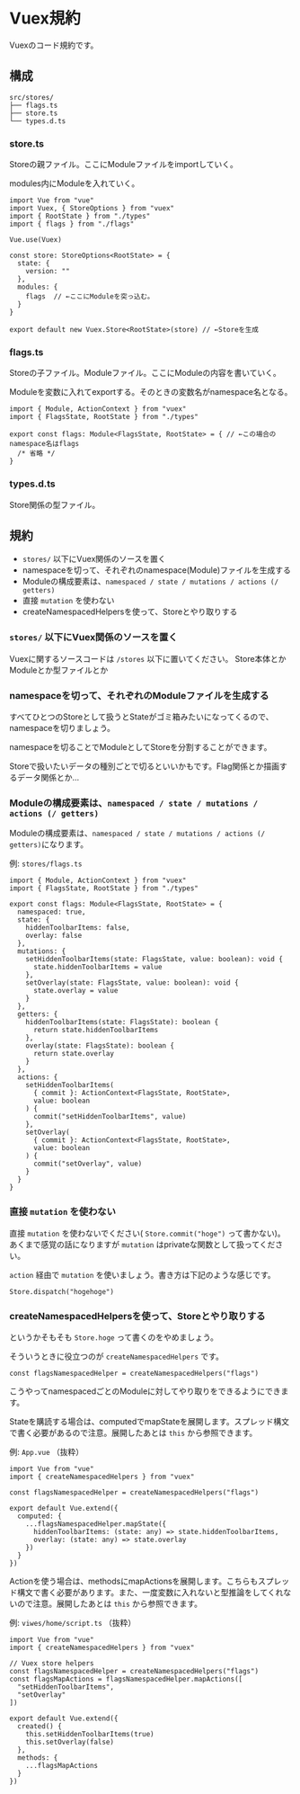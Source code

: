 # Vuex規約

Vuexのコード規約です。

## 構成

```
src/stores/
├── flags.ts
├── store.ts
└── types.d.ts
```

### store.ts

Storeの親ファイル。ここにModuleファイルをimportしていく。

modules内にModuleを入れていく。

```
import Vue from "vue"
import Vuex, { StoreOptions } from "vuex"
import { RootState } from "./types"
import { flags } from "./flags"

Vue.use(Vuex)

const store: StoreOptions<RootState> = {
  state: {
    version: ""
  },
  modules: {
    flags  // ←ここにModuleを突っ込む。
  }
}

export default new Vuex.Store<RootState>(store) // ←Storeを生成
```

### flags.ts

Storeの子ファイル。Moduleファイル。ここにModuleの内容を書いていく。

Moduleを変数に入れてexportする。そのときの変数名がnamespace名となる。

```
import { Module, ActionContext } from "vuex"
import { FlagsState, RootState } from "./types"

export const flags: Module<FlagsState, RootState> = { // ←この場合のnamespace名はflags
  /* 省略 */
}
```

### types.d.ts

Store関係の型ファイル。

## 規約

- `stores/` 以下にVuex関係のソースを置く
- namespaceを切って、それぞれのnamespace(Module)ファイルを生成する
- Moduleの構成要素は、`namespaced / state / mutations / actions (/ getters)`
- 直接 `mutation` を使わない
- createNamespacedHelpersを使って、Storeとやり取りする

### `stores/` 以下にVuex関係のソースを置く

Vuexに関するソースコードは `/stores` 以下に置いてください。
Store本体とかModuleとか型ファイルとか

### namespaceを切って、それぞれのModuleファイルを生成する

すべてひとつのStoreとして扱うとStateがゴミ箱みたいになってくるので、namespaceを切りましょう。

namespaceを切ることでModuleとしてStoreを分割することができます。

Storeで扱いたいデータの種別ごとで切るといいかもです。Flag関係とか描画するデータ関係とか…

### Moduleの構成要素は、`namespaced / state / mutations / actions (/ getters)`

Moduleの構成要素は、`namespaced / state / mutations / actions (/ getters)`になります。

例: `stores/flags.ts`

```
import { Module, ActionContext } from "vuex"
import { FlagsState, RootState } from "./types"

export const flags: Module<FlagsState, RootState> = {
  namespaced: true,
  state: {
    hiddenToolbarItems: false,
    overlay: false
  },
  mutations: {
    setHiddenToolbarItems(state: FlagsState, value: boolean): void {
      state.hiddenToolbarItems = value
    },
    setOverlay(state: FlagsState, value: boolean): void {
      state.overlay = value
    }
  },
  getters: {
    hiddenToolbarItems(state: FlagsState): boolean {
      return state.hiddenToolbarItems
    },
    overlay(state: FlagsState): boolean {
      return state.overlay
    }
  },
  actions: {
    setHiddenToolbarItems(
      { commit }: ActionContext<FlagsState, RootState>,
      value: boolean
    ) {
      commit("setHiddenToolbarItems", value)
    },
    setOverlay(
      { commit }: ActionContext<FlagsState, RootState>,
      value: boolean
    ) {
      commit("setOverlay", value)
    }
  }
}
```

### 直接 `mutation` を使わない

直接 `mutation` を使わないでください( `Store.commit("hoge")` って書かない)。あくまで感覚の話になりますが `mutation` はprivateな関数として扱ってください。

`action` 経由で `mutation` を使いましょう。書き方は下記のような感じです。

```
Store.dispatch("hogehoge")
```

### createNamespacedHelpersを使って、Storeとやり取りする

というかそもそも `Store.hoge` って書くのをやめましょう。

そういうときに役立つのが `createNamespacedHelpers` です。

```
const flagsNamespacedHelper = createNamespacedHelpers("flags")
```

こうやってnamespacedごとのModuleに対してやり取りをできるようにできます。

Stateを購読する場合は、computedでmapStateを展開します。スプレッド構文で書く必要があるので注意。展開したあとは `this` から参照できます。

例: `App.vue` （抜粋）

```
import Vue from "vue"
import { createNamespacedHelpers } from "vuex"

const flagsNamespacedHelper = createNamespacedHelpers("flags")

export default Vue.extend({
  computed: {
    ...flagsNamespacedHelper.mapState({
      hiddenToolbarItems: (state: any) => state.hiddenToolbarItems,
      overlay: (state: any) => state.overlay
    })
  }
})
```

Actionを使う場合は、methodsにmapActionsを展開します。こちらもスプレッド構文で書く必要があります。また、一度変数に入れないと型推論をしてくれないので注意。展開したあとは `this` から参照できます。

例: `viwes/home/script.ts` （抜粋）

```
import Vue from "vue"
import { createNamespacedHelpers } from "vuex"

// Vuex store helpers
const flagsNamespacedHelper = createNamespacedHelpers("flags")
const flagsMapActions = flagsNamespacedHelper.mapActions([
  "setHiddenToolbarItems",
  "setOverlay"
])

export default Vue.extend({
  created() {
    this.setHiddenToolbarItems(true)
    this.setOverlay(false)
  },
  methods: {
    ...flagsMapActions
  }
})
```
